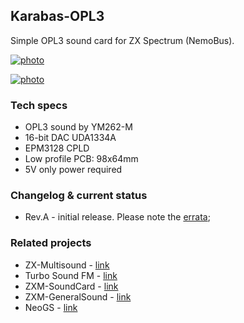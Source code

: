 ## Karabas-OPL3

Simple OPL3 sound card for ZX Spectrum (NemoBus).

[![photo](docs/karabas-opl3-revA-top.small.webp)](docs/karabas-opl3-revA-top.webp?raw=true)

[![photo](docs/karabas-opl3-revA-bottom.small.webp)](docs/karabas-opl3-revA-bottom.webp?raw=true)

### Tech specs

* OPL3 sound by YM262-M
* 16-bit DAC UDA1334A
* EPM3128 CPLD
* Low profile PCB: 98x64mm
* 5V only power required

### Changelog & current status

* Rev.A - initial release. Please note the [errata](pcb/rev.A/ERRATA.txt);

### Related projects

* ZX-Multisound - [link](https://github.com/UzixLS/zx-multisound)
* Turbo Sound FM - [link](http://www.nedopc.com/TURBOSOUND/ts-fm.php)
* ZXM-SoundCard - [link](http://micklab.ru/My%20Soundcard/ZXMSoundCard.htm)
* ZXM-GeneralSound - [link](http://micklab.ru/My%20Soundcard/ZXMGeneralSound.htm)
* NeoGS - [link](http://www.nedopc.com/gs/ngs.php)
